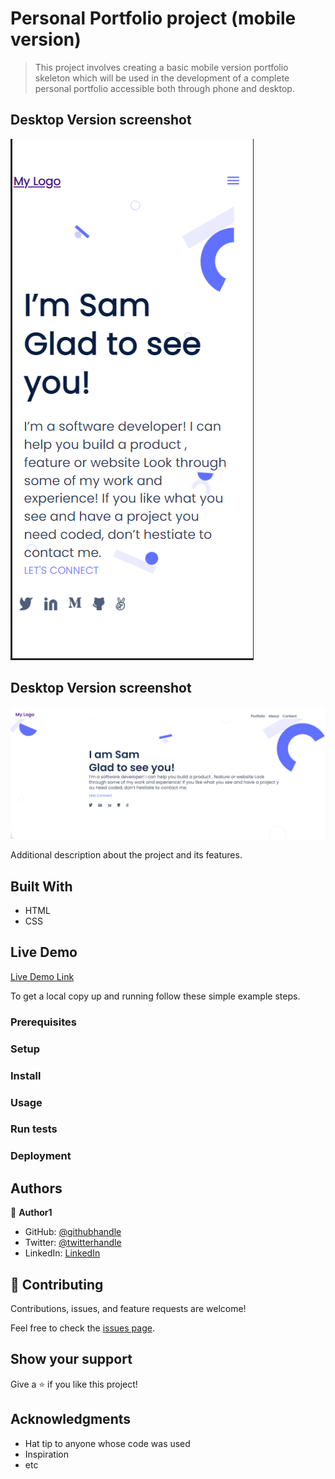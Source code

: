 

# Personal Portfolio project (mobile version)

> This project involves creating a basic mobile version portfolio skeleton which will be used in the development of a complete personal portfolio accessible both through phone and desktop.

## Desktop Version screenshot

![screenshot](./app_screenshot.png)

## Desktop Version screenshot

![screenshot](./app_screenshot2.png)

Additional description about the project and its features.

## Built With

- HTML
- CSS

## Live Demo

[Live Demo Link](https://livedemo.com)


To get a local copy up and running follow these simple example steps.

### Prerequisites

### Setup

### Install

### Usage

### Run tests

### Deployment



## Authors

👤 **Author1**

- GitHub: [@githubhandle](https://github.com/Mosams/)
- Twitter: [@twitterhandle](https://twitter.com/sam_mongare)
- LinkedIn: [LinkedIn](https://www.linkedin.com/in/sammy-mongare-b8288310b/)

## 🤝 Contributing

Contributions, issues, and feature requests are welcome!

Feel free to check the [issues page](../../issues/).

## Show your support

Give a ⭐️ if you like this project!

## Acknowledgments

- Hat tip to anyone whose code was used
- Inspiration
- etc
